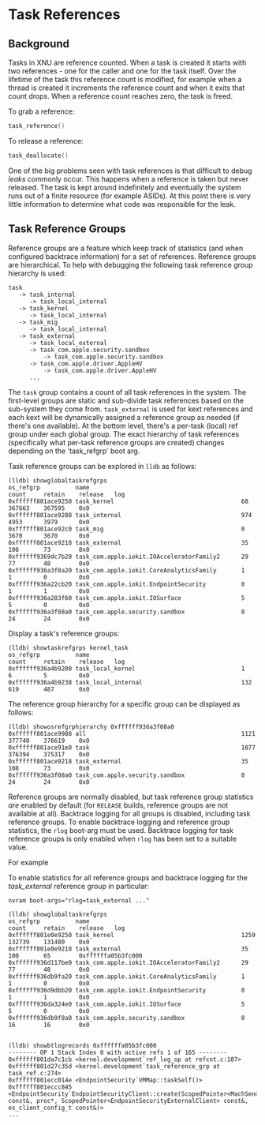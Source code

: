 Task References
===============

Background
----------

Tasks in XNU are reference counted. When a task is created it starts with two
references - one for the caller and one for the task itself. Over the lifetime
of the task this reference count is modified, for example when a thread is
created it increments the reference count and when it exits that count drops.
When a reference count reaches zero, the task is freed.

To grab a reference:
```c
task_reference()
```

To release a reference:
```c
task_deallocate()
```

One of the big problems seen with task references is that difficult to debug
_leaks_ commonly occur. This happens when a reference is taken but never
released. The task is kept around indefinitely and eventually the system runs
out of a finite resource (for example ASIDs). At this point there is very little
information to determine what code was responsible for the leak.


Task Reference Groups
--------------------

Reference groups are a feature which keep track of statistics (and when
configured backtrace information) for a set of references. Reference groups are
hierarchical. To help with debugging the following task reference group
hierarchy is used:

```
task
   -> task_internal
      -> task_local_internal
   -> task_kernel
      -> task_local_internal
   -> task_mig
      -> task_local_internal
   -> task_external
      -> task_local_external
      -> task_com.apple.security.sandbox
          -> task_com.apple.security.sandbox
      -> task_com.apple.driver.AppleHV
          -> task_com.apple.driver.AppleHV
      ...
```

The `task` group contains a count of all task references in the system. The
first-level groups are static and sub-divide task references based on the
sub-system they come from. `task_external` is used for kext references and each
kext will be dynamically assigned a reference group as needed (if there's
one available). At the bottom level, there's a per-task (local) ref group under
each global group.
The exact hierarchy of task references (specifically what per-task reference
groups are created) changes depending on the 'task_refgrp' boot arg.

Task reference groups can be explored in `lldb` as follows:

```
(lldb) showglobaltaskrefgrps
os_refgrp          name                                           count     retain    release   log
0xffffff801ace9250 task_kernel                                    68        367663    367595    0x0
0xffffff801ace9288 task_internal                                  974       4953      3979      0x0
0xffffff801ace92c0 task_mig                                       0         3670      3670      0x0
0xffffff801ace9218 task_external                                  35        108       73        0x0
0xffffff9369dc7b20 task_com.apple.iokit.IOAcceleratorFamily2      29        77        48        0x0
0xffffff936a3f0a20 task_com.apple.iokit.CoreAnalyticsFamily       1         1         0         0x0
0xffffff936a22cb20 task_com.apple.iokit.EndpointSecurity          0         1         1         0x0
0xffffff936a283f60 task_com.apple.iokit.IOSurface                 5         5         0         0x0
0xffffff936a3f08a0 task_com.apple.security.sandbox                0         24        24        0x0

```

Display a task's reference groups:

```
(lldb) showtaskrefgrps kernel_task
os_refgrp          name                                           count     retain    release   log
0xffffff936a4b9200 task_local_kernel                              1         6         5         0x0
0xffffff936a4b9238 task_local_internal                            132       619       487       0x0
```

The reference group hierarchy for a specific group can be displayed as follows:

```
(lldb) showosrefgrphierarchy 0xffffff936a3f08a0
0xffffff801ace9988 all                                            1121      377740    376619    0x0
0xffffff801ace91e0 task                                           1077      376394    375317    0x0
0xffffff801ace9218 task_external                                  35        108       73        0x0
0xffffff936a3f08a0 task_com.apple.security.sandbox                0         24        24        0x0
```

Reference groups are normally disabled, but task reference group statistics
*are* enabled by default (for `RELEASE` builds, reference groups are not available
at all). Backtrace logging for all groups is disabled, including task reference
groups. To enable backtrace logging and reference group statistics, the `rlog`
boot-arg must be used. Backtrace logging for task reference groups is only
enabled when `rlog` has been set to a suitable value.

For example

To enable statistics for all reference groups and backtrace logging for the
*task_external* reference group in particular:

```
nvram boot-args="rlog=task_external ..."
```

```
(lldb) showglobaltaskrefgrps
os_refgrp          name                                           count     retain    release   log
0xffffff801e0e9250 task_kernel                                    1259      132739    131480    0x0
0xffffff801e0e9218 task_external                                  35        100       65        0xffffffa05b3fc000
0xffffff936d117be0 task_com.apple.iokit.IOAcceleratorFamily2      29        77        48        0x0
0xffffff936db9fa20 task_com.apple.iokit.CoreAnalyticsFamily       1         1         0         0x0
0xffffff936d9dbb20 task_com.apple.iokit.EndpointSecurity          0         1         1         0x0
0xffffff936da324e0 task_com.apple.iokit.IOSurface                 5         5         0         0x0
0xffffff936db9f8a0 task_com.apple.security.sandbox                0         16        16        0x0


(lldb) showbtlogrecords 0xffffffa05b3fc000
-------- OP 1 Stack Index 0 with active refs 1 of 165 --------
0xffffff801da7c1cb <kernel.development`ref_log_op at refcnt.c:107>
0xffffff801d27c35d <kernel.development`task_reference_grp at task_ref.c:274>
0xffffff801ecc014e <EndpointSecurity`VMMap::taskSelf()>
0xffffff801eccc845 <EndpointSecurity`EndpointSecurityClient::create(ScopedPointer<MachSendWrapper> const&, proc*, ScopedPointer<EndpointSecurityExternalClient> const&, es_client_config_t const&)>
...
```
